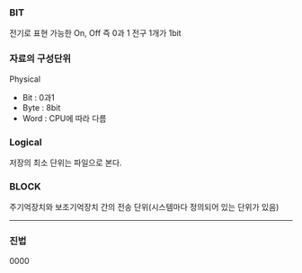 ### BIT
전기로 표현 가능한 On, Off 즉 0과 1 전구 1개가 1bit


### 자료의 구성단위
Physical
- Bit : 0과1
- Byte : 8bit
- Word : CPU에 따라 다름

### Logical
저장의 최소 단위는 파일으로 본다. 


### BLOCK
주기억장치와 보조기억장치 간의 전송 단위(시스템마다 정의되어 있는 단위가 있음)

--------------------------------------------

### 진법
0000

